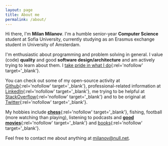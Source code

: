 ```yaml
---
layout: page
title: About me
permalink: /about/
---
```


Hi there, I'm **Milan Milanov**. I'm a humble senior-year **Computer Science** student at Sofia University, currently studying as an Erasmus exchange student in University of Amsterdam.

I'm enthusiastic about programming and problem solving in general. I value (code) **quality** and good **software design/architecture** and am actively trying to learn about them. I [take pride in what I do](http://books.stuartherbert.com/if-i-knew-then/take-pride-in-what-you-do.html){:rel='nofollow' target='_blank'}.

You can check out some of my open-source activity at [Github](https://github.com/milanov/){:rel='nofollow' target='_blank'}, professional-related information at [LinkedIn](https://bg.linkedin.com/in/milanmilanov){:rel='nofollow' target='_blank'}, me trying to be helpful at [StackOverflow](http://stackoverflow.com/users/4334499/milan-milanov){:rel='nofollow' target='_blank'} and to be original at [Twitter](https://twitter.com/milan0v){:rel='nofollow' target='_blank'}.

My hobbies include [**chess**](http://www.chess.com/members/view/whizz3r){:rel='nofollow' target='_blank'}, fishing, football (more watching than playing), listening to podcasts and [**good movies**](http://www.imdb.com/user/ur24973204/){:rel='nofollow' target='_blank'} and [books](https://www.goodreads.com/user/show/16736198-milan-milanov){:rel='nofollow' target='_blank'}.

Feel free to contact me about anything at <milanov@null.net>.
